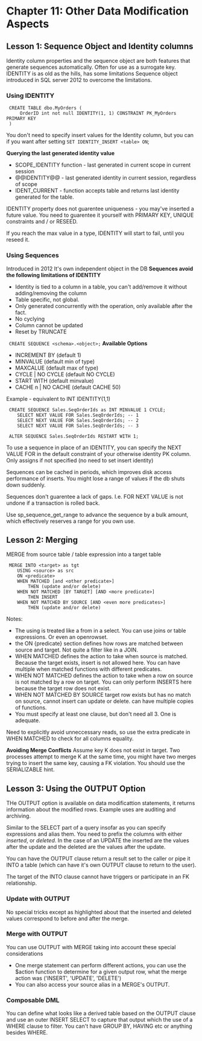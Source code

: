 # Chapter 11: Other Data Modification Aspects
## Lesson 1: Sequence Object and Identity columns
Identity column properties and the sequence object are both features that generate sequences automatically. Often for use as a surrogate key.
IDENTITY is as old as the hills, has some limitations
Sequence object introduced in SQL server 2012 to overcome the limitations.

### Using IDENTITY
```
 CREATE TABLE dbo.MyOrders (
     OrderID int not null IDENTITY(1, 1) CONSTRAINT PK_MyOrders PRIMARY KEY
 )
```
You don't need to specify insert values for the Identity column, but you can if you want after setting `SET IDENTITY_INSERT <table> ON`;

**Querying the last generated identity value**
* SCOPE_IDENTITY function - last generated in current scope in current session
* @@IDENTITY@@ - last generated identity in current session, regardless of scope
* IDENT_CURRENT - function accepts table and returns last identity generated for the table.

IDENTITY property does not guarentee uniqueness - you may've inserted a future value. You need to guarentee it yourself with PRIMARY KEY, UNIQUE constraints and / or RESEED.

If you reach the max value in a type, IDENTITY will start to fail, until you reseed it.

### Using Sequences
Introduced in 2012
It's own independent object in the DB
**Sequences avoid the following limitations of IDENTITY**
* Identity is tied to a column in a table, you can't add/remove it without adding/removing the column
* Table specific, not global.
* Only generated concurrently with the operation, only available after the fact.
* No cyclying
* Column cannot be updated
* Reset by TRUNCATE

` CREATE SEQUENCE <schema>.<object>;`
**Available Options**
* INCREMENT BY (default 1)
* MINVALUE (default min of type)
* MAXCALUE (default max of type)
* CYCLE | NO CYCLE (default NO CYCLE)
* START WITH (default minvalue)
* CACHE n | NO CACHE (default CACHE 50) 

Example - equivalent to INT IDENTITY(1,1)
```
 CREATE SEQUENCE Sales.SeqOrderIds as INT MINVALUE 1 CYCLE;
    SELECT NEXT VALUE FOR Sales.SeqOrderIds; -- 1
    SELECT NEXT VALUE FOR Sales.SeqOrderIds; -- 2
    SELECT NEXT VALUE FOR Sales.SeqOrderIds; -- 3

 ALTER SEQUENCE Sales.SeqOrderIds RESTART WITH 1;
```

To use a sequence in place of an IDENTITY, you can specify the NEXT VALUE FOR in the default constraint of your otherwise identity PK column. Only assigns if not specified (no need to set insert identity)

Sequences can be cached in periods, which improves disk access performance of inserts. You might lose a range of values if the db shuts down suddenly.

Sequences don't guarentee a lack of gaps. I.e. FOR NEXT VALUE is not undone if a transaction is rolled back.

Use sp\_sequence\_get\_range to advance the sequence by a bulk amount, which effectively reserves a range for you own use.

## Lesson 2: Merging
MERGE from source table / table expression into a target table
```
 MERGE INTO <target> as tgt
    USING <source> as src
    ON <predicate>
    WHEN MATCHED [and <other predicate>]
        THEN (update and/or delete)
    WHEN NOT MATCHED [BY TARGET] [AND <more predicate>]
        THEN INSERT
    WHEN NOT MATCHED BY SOURCE [AND <even more predicates>]
        THEN (update and/or delete)

```
Notes:
- The using is treated like a from in a select. You can use joins or table expressions. Or even an openrowset.
- the ON {predicate} section defines how rows are matched between source and target. Not quite a filter like in a JOIN.
- WHEN MATCHED defines the action to take when source is matched. Because the target exists, insert is not allowed here. You can have multiple when matched functions with different predicates.
- WHEN NOT MATCHED defines the action to take when a row on source is not matched by a row on target. You can only perform INSERTS here because the target row does not exist.
- WHEN NOT MATCHED BY SOURCE target row exists but has no match on source, cannot insert can update or delete. can have multiple copies of functions.
- You must specify at least one clause, but don't need all 3. One is adequate.

Need to explicitly avoid unneccessary reads, so use the extra predicate in WHEN MATCHED to check for all columns equality.

**Avoiding Merge Conflicts**
Assume key K does not exist in target.
Two processes attempt to merge K at the same time, you might have two merges trying to insert the same key, causing a FK violation.
You should use the SERIALIZABLE hint.

## Lesson 3: Using the OUTPUT Option
THe OUTPUT option is available on data modificattion statements, it returns information about the modified rows. Example uses are auditing and archiving.

Similar to the SELECT part of a query insofar as you can specify expressions and alias them. You need to prefix the columns with either *inserted*, or *deleted*. In the case of an UPDATE the inserted are the values after the update and the deleted are the values after the update.

You can have the OUTPUT clause return a result set to the caller or pipe it INTO a table (which can have it's own OUTPUT clause to return to the user).

The target of the INTO clause cannot have triggers or participate in an FK relationship.

### Update with OUTPUT
No special tricks except as highlighted about that the inserted and deleted values correspond to before and after the merge.

### Merge with OUTPUT
You can use OUTPUT with MERGE taking into account these special considerations
- One merge statement can perform different actions, you can use the $action function to determine for a given output row, what the merge action was ('INSERT', 'UPDATE', 'DELETE')
- You can also access your source alias in a MERGE's OUTPUT.

### Composable DML
You can define what looks like a derived table based on the OUTPUT clause and use an outer INSERT SELECT to capture that output which the use of a WHERE clause to filter. You can't have GROUP BY, HAVING etc or anything besides WHERE.

